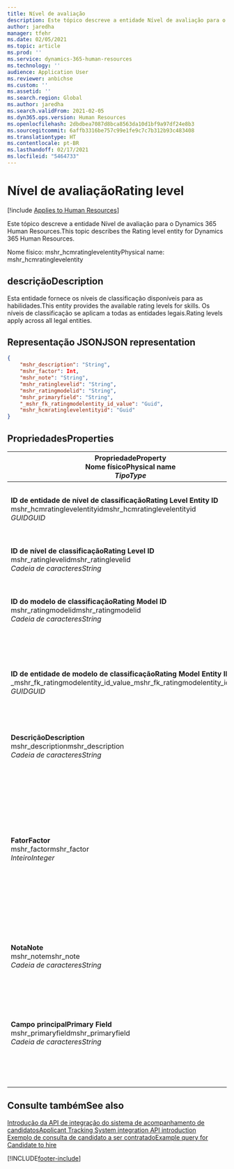 ```yaml
---
title: Nível de avaliação
description: Este tópico descreve a entidade Nível de avaliação para o Dynamics 365 Human Resources.
author: jaredha
manager: tfehr
ms.date: 02/05/2021
ms.topic: article
ms.prod: ''
ms.service: dynamics-365-human-resources
ms.technology: ''
audience: Application User
ms.reviewer: anbichse
ms.custom: ''
ms.assetid: ''
ms.search.region: Global
ms.author: jaredha
ms.search.validFrom: 2021-02-05
ms.dyn365.ops.version: Human Resources
ms.openlocfilehash: 2dbdbea7087d8bca8563da10d1bf9a97df24e8b3
ms.sourcegitcommit: 6affb3316be757c99e1fe9c7c7b312b93c483408
ms.translationtype: HT
ms.contentlocale: pt-BR
ms.lasthandoff: 02/17/2021
ms.locfileid: "5464733"
---
```

# <a name="rating-level"></a><span data-ttu-id="a875a-103">Nível de avaliação</span><span class="sxs-lookup"><span data-stu-id="a875a-103">Rating level</span></span>

[!include [Applies to Human Resources](../includes/applies-to-hr.md)]

<span data-ttu-id="a875a-104">Este tópico descreve a entidade Nível de avaliação para o Dynamics 365 Human Resources.</span><span class="sxs-lookup"><span data-stu-id="a875a-104">This topic describes the Rating level entity for Dynamics 365 Human Resources.</span></span>

<span data-ttu-id="a875a-105">Nome físico: mshr_hcmratinglevelentity</span><span class="sxs-lookup"><span data-stu-id="a875a-105">Physical name: mshr_hcmratinglevelentity</span></span>

## <a name="description"></a><span data-ttu-id="a875a-106">descrição</span><span class="sxs-lookup"><span data-stu-id="a875a-106">Description</span></span>

<span data-ttu-id="a875a-107">Esta entidade fornece os níveis de classificação disponíveis para as habilidades.</span><span class="sxs-lookup"><span data-stu-id="a875a-107">This entity provides the available rating levels for skills.</span></span> <span data-ttu-id="a875a-108">Os níveis de classificação se aplicam a todas as entidades legais.</span><span class="sxs-lookup"><span data-stu-id="a875a-108">Rating levels apply across all legal entities.</span></span>

## <a name="json-representation"></a><span data-ttu-id="a875a-109">Representação JSON</span><span class="sxs-lookup"><span data-stu-id="a875a-109">JSON representation</span></span>

```json
{
    "mshr_description": "String",
    "mshr_factor": Int,
    "mshr_note": "String",
    "mshr_ratinglevelid": "String",
    "mshr_ratingmodelid": "String",
    "mshr_primaryfield": "String",
    "_mshr_fk_ratingmodelentity_id_value": "Guid",
    "mshr_hcmratinglevelentityid": "Guid"
}
```

## <a name="properties"></a><span data-ttu-id="a875a-110">Propriedades</span><span class="sxs-lookup"><span data-stu-id="a875a-110">Properties</span></span>

| <span data-ttu-id="a875a-111">Propriedade</span><span class="sxs-lookup"><span data-stu-id="a875a-111">Property</span></span><br><span data-ttu-id="a875a-112">**Nome físico**</span><span class="sxs-lookup"><span data-stu-id="a875a-112">**Physical name**</span></span><br><span data-ttu-id="a875a-113">**_Tipo_**</span><span class="sxs-lookup"><span data-stu-id="a875a-113">**_Type_**</span></span> | <span data-ttu-id="a875a-114">Uso</span><span class="sxs-lookup"><span data-stu-id="a875a-114">Use</span></span> | <span data-ttu-id="a875a-115">Descrição</span><span class="sxs-lookup"><span data-stu-id="a875a-115">Description</span></span> |
| --- | --- | --- |
| <span data-ttu-id="a875a-116">**ID de entidade de nível de classificação**</span><span class="sxs-lookup"><span data-stu-id="a875a-116">**Rating Level Entity ID**</span></span><br><span data-ttu-id="a875a-117">mshr_hcmratinglevelentityid</span><span class="sxs-lookup"><span data-stu-id="a875a-117">mshr_hcmratinglevelentityid</span></span><br><span data-ttu-id="a875a-118">*GUID*</span><span class="sxs-lookup"><span data-stu-id="a875a-118">*GUID*</span></span> | <span data-ttu-id="a875a-119">Somente leitura</span><span class="sxs-lookup"><span data-stu-id="a875a-119">Read-only</span></span><br><span data-ttu-id="a875a-120">Obrigatório</span><span class="sxs-lookup"><span data-stu-id="a875a-120">Required</span></span><br><span data-ttu-id="a875a-121">Gerado pelo sistema</span><span class="sxs-lookup"><span data-stu-id="a875a-121">System-generated</span></span> | <span data-ttu-id="a875a-122">O identificador exclusivo gerado pelo sistema para o nível.</span><span class="sxs-lookup"><span data-stu-id="a875a-122">The system-generated unique identifier for the level.</span></span> |
| <span data-ttu-id="a875a-123">**ID de nível de classificação**</span><span class="sxs-lookup"><span data-stu-id="a875a-123">**Rating Level ID**</span></span><br><span data-ttu-id="a875a-124">mshr_ratinglevelid</span><span class="sxs-lookup"><span data-stu-id="a875a-124">mshr_ratinglevelid</span></span><br><span data-ttu-id="a875a-125">*Cadeia de caracteres*</span><span class="sxs-lookup"><span data-stu-id="a875a-125">*String*</span></span> | <span data-ttu-id="a875a-126">Ler/gravar</span><span class="sxs-lookup"><span data-stu-id="a875a-126">Read/write</span></span><br><span data-ttu-id="a875a-127">Obrigatório</span><span class="sxs-lookup"><span data-stu-id="a875a-127">Required</span></span> | <span data-ttu-id="a875a-128">Identificador exclusivo legível pelo usuário para o nível.</span><span class="sxs-lookup"><span data-stu-id="a875a-128">User-readable unique identifier for the level.</span></span> |
| <span data-ttu-id="a875a-129">**ID do modelo de classificação**</span><span class="sxs-lookup"><span data-stu-id="a875a-129">**Rating Model ID**</span></span><br><span data-ttu-id="a875a-130">mshr_ratingmodelid</span><span class="sxs-lookup"><span data-stu-id="a875a-130">mshr_ratingmodelid</span></span><br><span data-ttu-id="a875a-131">*Cadeia de caracteres*</span><span class="sxs-lookup"><span data-stu-id="a875a-131">*String*</span></span> | <span data-ttu-id="a875a-132">Ler/gravar</span><span class="sxs-lookup"><span data-stu-id="a875a-132">Read/write</span></span><br><span data-ttu-id="a875a-133">Obrigatório</span><span class="sxs-lookup"><span data-stu-id="a875a-133">Required</span></span> | <span data-ttu-id="a875a-134">O modelo de avaliação ao qual o nível de classificação pertence.</span><span class="sxs-lookup"><span data-stu-id="a875a-134">The rating model to which the rating level belongs.</span></span> |
| <span data-ttu-id="a875a-135">**ID de entidade de modelo de classificação**</span><span class="sxs-lookup"><span data-stu-id="a875a-135">**Rating Model Entity ID**</span></span><br><span data-ttu-id="a875a-136">_mshr_fk_ratingmodelentity_id_value</span><span class="sxs-lookup"><span data-stu-id="a875a-136">_mshr_fk_ratingmodelentity_id_value</span></span><br><span data-ttu-id="a875a-137">*GUID*</span><span class="sxs-lookup"><span data-stu-id="a875a-137">*GUID*</span></span> | <span data-ttu-id="a875a-138">Somente leitura</span><span class="sxs-lookup"><span data-stu-id="a875a-138">Read-only</span></span><br><span data-ttu-id="a875a-139">Obrigatório</span><span class="sxs-lookup"><span data-stu-id="a875a-139">Required</span></span><br><span data-ttu-id="a875a-140">Chave estrangeira: mshr_hcmratingmodelentityid de mshr_hcmratingmodelentity</span><span class="sxs-lookup"><span data-stu-id="a875a-140">Foreign key: mshr_hcmratingmodelentityid of mshr_hcmratingmodelentity</span></span> | <span data-ttu-id="a875a-141">O identificador gerado pelo sistema para o modelo de avaliação ao qual o nível de classificação pertence.</span><span class="sxs-lookup"><span data-stu-id="a875a-141">The system-generated identifier for the rating model to which the rating level belongs.</span></span> |
| <span data-ttu-id="a875a-142">**Descrição**</span><span class="sxs-lookup"><span data-stu-id="a875a-142">**Description**</span></span><br><span data-ttu-id="a875a-143">mshr_description</span><span class="sxs-lookup"><span data-stu-id="a875a-143">mshr_description</span></span><br><span data-ttu-id="a875a-144">*Cadeia de caracteres*</span><span class="sxs-lookup"><span data-stu-id="a875a-144">*String*</span></span> | <span data-ttu-id="a875a-145">Ler/gravar</span><span class="sxs-lookup"><span data-stu-id="a875a-145">Read/write</span></span><br><span data-ttu-id="a875a-146">Obrigatório</span><span class="sxs-lookup"><span data-stu-id="a875a-146">Required</span></span> | <span data-ttu-id="a875a-147">A descrição do nível de classificação.</span><span class="sxs-lookup"><span data-stu-id="a875a-147">The description of the rating level.</span></span> |
| <span data-ttu-id="a875a-148">**Fator**</span><span class="sxs-lookup"><span data-stu-id="a875a-148">**Factor**</span></span><br><span data-ttu-id="a875a-149">mshr_factor</span><span class="sxs-lookup"><span data-stu-id="a875a-149">mshr_factor</span></span><br><span data-ttu-id="a875a-150">*Inteiro*</span><span class="sxs-lookup"><span data-stu-id="a875a-150">*Integer*</span></span> | <span data-ttu-id="a875a-151">Ler/gravar</span><span class="sxs-lookup"><span data-stu-id="a875a-151">Read/write</span></span><br><span data-ttu-id="a875a-152">Obrigatório</span><span class="sxs-lookup"><span data-stu-id="a875a-152">Required</span></span> | <span data-ttu-id="a875a-153">O fator para o nível de classificação.</span><span class="sxs-lookup"><span data-stu-id="a875a-153">The factor for the rating level.</span></span> <span data-ttu-id="a875a-154">Ao comparar itens com um número diferente de níveis de classificação, o fator é usado para normalizar as pontuações.</span><span class="sxs-lookup"><span data-stu-id="a875a-154">When you compare items with a different number of rating levels, the factor is used to normalize the scores.</span></span> <span data-ttu-id="a875a-155">O valor deve ser um inteiro entre 0 e 9.</span><span class="sxs-lookup"><span data-stu-id="a875a-155">The value must be an integer between 0 and 9.</span></span> |
| <span data-ttu-id="a875a-156">**Nota**</span><span class="sxs-lookup"><span data-stu-id="a875a-156">**Note**</span></span><br><span data-ttu-id="a875a-157">mshr_note</span><span class="sxs-lookup"><span data-stu-id="a875a-157">mshr_note</span></span><br><span data-ttu-id="a875a-158">*Cadeia de caracteres*</span><span class="sxs-lookup"><span data-stu-id="a875a-158">*String*</span></span> | <span data-ttu-id="a875a-159">Ler/gravar</span><span class="sxs-lookup"><span data-stu-id="a875a-159">Read/write</span></span><br><span data-ttu-id="a875a-160">Opcional</span><span class="sxs-lookup"><span data-stu-id="a875a-160">Optional</span></span> | <span data-ttu-id="a875a-161">Qualquer nota associada ao nível de classificação.</span><span class="sxs-lookup"><span data-stu-id="a875a-161">Any notes associated with the rating level.</span></span> |
| <span data-ttu-id="a875a-162">**Campo principal**</span><span class="sxs-lookup"><span data-stu-id="a875a-162">**Primary Field**</span></span><br><span data-ttu-id="a875a-163">mshr_primaryfield</span><span class="sxs-lookup"><span data-stu-id="a875a-163">mshr_primaryfield</span></span><br><span data-ttu-id="a875a-164">*Cadeia de caracteres*</span><span class="sxs-lookup"><span data-stu-id="a875a-164">*String*</span></span> | <span data-ttu-id="a875a-165">Somente leitura</span><span class="sxs-lookup"><span data-stu-id="a875a-165">Read-only</span></span><br><span data-ttu-id="a875a-166">Obrigatório</span><span class="sxs-lookup"><span data-stu-id="a875a-166">Required</span></span> | <span data-ttu-id="a875a-167">Campo a ser usado como identificador do registro de entidade.</span><span class="sxs-lookup"><span data-stu-id="a875a-167">Field to be used as an identifier of the entity record.</span></span> <span data-ttu-id="a875a-168">Combinação de ID do nível de classificação e ID do modelo de avaliação.</span><span class="sxs-lookup"><span data-stu-id="a875a-168">Combination of rating level ID and rating model ID.</span></span> |

## <a name="see-also"></a><span data-ttu-id="a875a-169">Consulte também</span><span class="sxs-lookup"><span data-stu-id="a875a-169">See also</span></span>

[<span data-ttu-id="a875a-170">Introdução da API de integração do sistema de acompanhamento de candidatos</span><span class="sxs-lookup"><span data-stu-id="a875a-170">Applicant Tracking System integration API introduction</span></span>](hr-admin-integration-ats-api-introduction.md)<br>
[<span data-ttu-id="a875a-171">Exemplo de consulta de candidato a ser contratado</span><span class="sxs-lookup"><span data-stu-id="a875a-171">Example query for Candidate to hire</span></span>](hr-admin-integration-ats-api-candidate-to-hire-example-query.md)



[!INCLUDE[footer-include](../includes/footer-banner.md)]